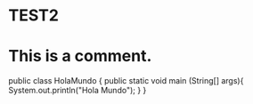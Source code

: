 # TEST2
# This is a comment.
public class HolaMundo {
public static void main (String[] args){
System.out.println("Hola Mundo");
}
}
